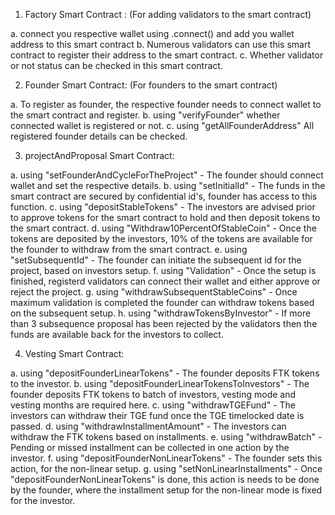 1. Factory Smart Contract : (For adding validators to the smart contract)

a. connect you respective wallet using .connect() and add you wallet address to this smart contract
b. Numerous validators can use this smart contract to register their address to the smart contract.
c. Whether validator or not status can be checked in this smart contract.

2. Founder Smart Contract: (For founders to the smart contract)

a. To register as founder, the respective founder needs to connect wallet to the smart contract and register.
b. using "verifyFounder" whether connected wallet is registered or not.
c. using "getAllFounderAddress" All registered founder details can be checked.

3. projectAndProposal Smart Contract: 

a. using "setFounderAndCycleForTheProject" - The founder should connect wallet and set the respective details.
b. using "setInitialId" - The funds in the smart contract are secured by confidential id's, founder has access to this function.
c. using "depositStableTokens" - The investors are advised prior to approve tokens for the smart contract to hold and then deposit tokens to the smart contract.
d. using "Withdraw10PercentOfStableCoin" - Once the tokens are deposited by the investors, 10% of the tokens are available for the founder to withdraw from the smart contract.
e. using "setSubsequentId" - The founder can initiate the subsequent id for the project, based on investors setup.
f. using "Validation" - Once the setup is finished, registerd validators can connect their wallet and either approve or reject the project.
g. using "withdrawSubsequentStableCoins" - Once maximum validation is completed the founder can withdraw tokens based on the subsequent setup.
h. using "withdrawTokensByInvestor" - If more than 3 subsequence proposal has been rejected by the validators then the funds are available back for the investors to collect.

4. Vesting Smart Contract:

a. using "depositFounderLinearTokens" - The founder deposits FTK tokens to the investor.
b. using "depositFounderLinearTokensToInvestors" - The founder deposits FTK tokens to batch of investors, vesting mode and vesting months are required here.
c. using "withdrawTGEFund" - The investors can withdraw their TGE fund once the TGE timelocked date is passed.
d. using "withdrawInstallmentAmount" - The investors can withdraw the FTK tokens based on installments.
e. using "withdrawBatch" - Pending or missed installment can be collected in one action by the investor.
f. using "depositFounderNonLinearTokens" - The founder sets this action, for the non-linear setup.
g. using "setNonLinearInstallments" - Once "depositFounderNonLinearTokens" is done, this action is needs to be done by the founder, where the installment setup for the non-linear mode is fixed for the investor.

